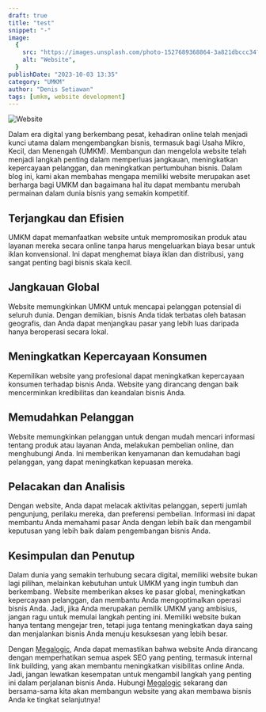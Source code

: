 ```yaml
---
draft: true
title: "test"
snippet: "-"
image:
  {
    src: "https://images.unsplash.com/photo-1527689368864-3a821dbccc34?&fit=crop&w=430&h=240",
    alt: "Website",
  }
publishDate: "2023-10-03 13:35"
category: "UMKM"
author: "Denis Setiawan"
tags: [umkm, website development]
---
```


![Website](https://images.unsplash.com/photo-1527689368864-3a821dbccc34)

Dalam era digital yang berkembang pesat, kehadiran online telah menjadi kunci utama dalam mengembangkan bisnis, termasuk bagi Usaha Mikro, Kecil, dan Menengah (UMKM). Membangun dan mengelola website telah menjadi langkah penting dalam memperluas jangkauan, meningkatkan kepercayaan pelanggan, dan meningkatkan pertumbuhan bisnis. Dalam blog ini, kami akan membahas mengapa memiliki website merupakan aset berharga bagi UMKM dan bagaimana hal itu dapat membantu merubah permainan dalam dunia bisnis yang semakin kompetitif.

## Terjangkau dan Efisien

UMKM dapat memanfaatkan website untuk mempromosikan produk atau layanan mereka secara online tanpa harus mengeluarkan biaya besar untuk iklan konvensional. Ini dapat menghemat biaya iklan dan distribusi, yang sangat penting bagi bisnis skala kecil.

## Jangkauan Global

Website memungkinkan UMKM untuk mencapai pelanggan potensial di seluruh dunia. Dengan demikian, bisnis Anda tidak terbatas oleh batasan geografis, dan Anda dapat menjangkau pasar yang lebih luas daripada hanya beroperasi secara lokal.

## Meningkatkan Kepercayaan Konsumen

Kepemilikan website yang profesional dapat meningkatkan kepercayaan konsumen terhadap bisnis Anda. Website yang dirancang dengan baik mencerminkan kredibilitas dan keandalan bisnis Anda.

## Memudahkan Pelanggan

Website memungkinkan pelanggan untuk dengan mudah mencari informasi tentang produk atau layanan Anda, melakukan pembelian online, dan menghubungi Anda. Ini memberikan kenyamanan dan kemudahan bagi pelanggan, yang dapat meningkatkan kepuasan mereka.

## Pelacakan dan Analisis

Dengan website, Anda dapat melacak aktivitas pelanggan, seperti jumlah pengunjung, perilaku mereka, dan preferensi pembelian. Informasi ini dapat membantu Anda memahami pasar Anda dengan lebih baik dan mengambil keputusan yang lebih baik dalam pengembangan bisnis Anda.

## Kesimpulan dan Penutup

Dalam dunia yang semakin terhubung secara digital, memiliki website bukan lagi pilihan, melainkan kebutuhan untuk UMKM yang ingin tumbuh dan berkembang. Website memberikan akses ke pasar global, meningkatkan kepercayaan pelanggan, dan membantu Anda mengoptimalkan operasi bisnis Anda. Jadi, jika Anda merupakan pemilik UMKM yang ambisius, jangan ragu untuk memulai langkah penting ini. Memiliki website bukan hanya tentang mengejar tren, tetapi juga tentang meningkatkan daya saing dan menjalankan bisnis Anda menuju kesuksesan yang lebih besar.

Dengan <a href="/pricing" class="text-blue-500" target="_blank" >Megalogic</a>, Anda dapat memastikan bahwa website Anda dirancang dengan memperhatikan semua aspek SEO yang penting, termasuk internal link building, yang akan membantu meningkatkan visibilitas online Anda. Jadi, jangan lewatkan kesempatan untuk mengambil langkah yang penting ini dalam perjalanan bisnis Anda. Hubungi <a href="/pricing" class="text-blue-500" target="_blank" >Megalogic</a> sekarang dan bersama-sama kita akan membangun website yang akan membawa bisnis Anda ke tingkat selanjutnya!
